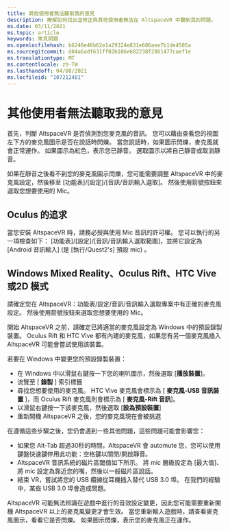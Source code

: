 ```yaml
---
title: 其他使用者無法聽取我的意見
description: 瞭解如何找出並修正與其他使用者無法在 AltspaceVR 中聽到我的問題。
ms.date: 03/11/2021
ms.topic: article
keywords: 常見問題
ms.openlocfilehash: b6248e46b62e1a29324e831e686aee7b1de4505a
ms.sourcegitcommit: d84a6adf631ff02b106e682238f2861477caef1e
ms.translationtype: MT
ms.contentlocale: zh-TW
ms.lasthandoff: 04/08/2021
ms.locfileid: "107212481"
---
```

# <a name="other-users-cant-hear-me"></a>其他使用者無法聽取我的意見

首先，判斷 AltspaceVR 是否偵測到您麥克風的音訊。 您可以藉由查看您的視圖左下方的麥克風圖示是否在說話時閃爍。 當您說話時，如果圖示閃爍，麥克風就會正常運作。 如果圖示為紅色，表示您已靜音。 選取圖示以將自己靜音或取消靜音。

如果在靜音之後看不到您的麥克風圖示閃爍，您可能需要調整 AltspaceVR 中的麥克風設定，然後移至 [功能表]/[設定]/[音訊/音訊輸入選取]。 然後使用箭號按鈕來選取您想要使用的 Mic。
 
## <a name="oculus-quest"></a>Oculus 的追求 

當您安裝 AltspaceVR 時，請務必授與使用 Mic 音訊的許可權。 您可以執行的另一項檢查如下： [功能表]/[設定]/[音訊/音訊輸入選取範圍]，並將它設定為 [Android 音訊輸入] (是 [執行/Quest2's] 預設 mic) 。
 
## <a name="windows-mixed-reality-oculus-rift-htc-vive-or-2d-mode"></a>Windows Mixed Reality、Oculus Rift、HTC Vive 或2D 模式

請確定您在 AltspaceVR：功能表/設定/音訊/音訊輸入選取專案中有正確的麥克風設定。 然後使用箭號按鈕來選取您想要使用的 Mic。

開始 AltspaceVR 之前，請確定已將適當的麥克風設定為 Windows 中的預設錄製裝置。 Oculus Rift 和 HTC Vive 都有內建的麥克風，如果您有另一個麥克風插入 AltspaceVR 可能會嘗試使用該裝置。
 
若要在 Windows 中變更您的預設錄製裝置：
* 在 Windows 中以滑鼠右鍵按一下您的喇叭圖示，然後選取 [**播放裝置**]。
* 流覽至 [ **錄製** ] 索引標籤
* 尋找您想要使用的麥克風。 HTC Vive 麥克風會標示為 [ **麥克風-USB 音訊裝置** ]，而 Oculus Rift 麥克風則會標示為 [ **麥克風-Rift 音訊**]。
* 以滑鼠右鍵按一下該麥克風，然後選取 [**設為預設裝置**]
* 重新開機 AltspaceVR 之後，您的麥克風現在會被挑選
 
在遵循這些步驟之後，您仍會遇到一些其他問題，這些問題可能會影響您：
* 如果您 Alt-Tab 超過30秒的時間，AltspaceVR 會 automute 您，您可以使用鍵盤快速鍵停用此功能：空格鍵以關閉/開啟靜音。
* AltspaceVR 音訊系統的磁片區閾值如下所示。 將 mic 層級設定為 [最大值]、將 mic 設定為靠近您的嘴，然後以一般磁片區說話。
* 結束 VR，嘗試將您的 USB 纜線從耳機插入替代 USB 3.0 埠。 在我們的經驗中，某些 USB 3.0 埠會造成問題。

AltspaceVR 可能無法辨識在遊戲中進行的音效設定變更，因此您可能需要重新開機 AltspaceVR 以上的麥克風變更才會生效。  當您重新輸入遊戲時，請查看麥克風圖示，看看它是否閃爍。 如果圖示閃爍，表示您的麥克風正在運作。